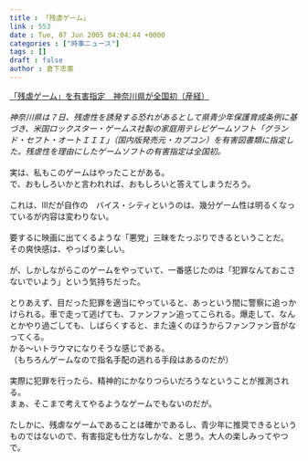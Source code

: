 ```yaml
---
title : 「残虐ゲーム」
link : 553
date : Tue, 07 Jun 2005 04:04:44 +0000
categories : ["時事ニュース"]
tags : []
draft : false
author : 倉下忠憲
---
```


<A HREF="http://www.sankei.co.jp/news/050607/sha044.htm" TARGET="_blank">「残虐ゲーム」を有害指定　神奈川県が全国初（産経）</A><BR><BR><I>神奈川県は７日、残虐性を誘発する恐れがあるとして県青少年保護育成条例に基づき、米国ロックスター・ゲームス社製の家庭用テレビゲームソフト「グランド・セフト・オートＩＩＩ」（国内版発売元・カプコン）を有害図書類に指定した。残虐性を理由にしたゲームソフトの有害指定は全国初。</I><BR><BR>実は、私もこのゲームはやったことがある。<BR>で、おもしろいかと言われれば、おもしろいと答えてしまうだろう。<BR><BR>これは、Ⅲだが自作の　バイス・シティというのは、幾分ゲーム性は明るくなっているが内容は変わりない。<BR><BR>要するに映画に出てくるような「悪党」三昧をたっぷりできるということだ。<BR>その爽快感は、やっぱり楽しい。<BR><BR>が、しかしながらこのゲームをやっていて、一番感じたのは「犯罪なんておこさないでいよう」という気持ちだった。<BR><BR>とりあえず、目だった犯罪を適当にやっていると、あっという間に警察に追っかけられる。車で走って逃げても、ファンファン追ってこられる。爆走して、なんとかやり過ごしても、しばらくすると、また遠くのほうからファンファン音がなってくる。<BR>かる～いトラウマになりそうな感じである。<BR>（もちろんゲームなので指名手配の逃れる手段はあるのだが）<BR><BR>実際に犯罪を行ったら、精神的にかなりつらいだろうなということが推測される。<BR>まぁ、そこまで考えてやるようなゲームでもないのだが。<BR><BR>たしかに、残虐なゲームであることは確かであるし、青少年に推奨できるというものではないので、有害指定も仕方なしかな、と思う。大人の楽しみってやつで。<BR><BR><br><br>
